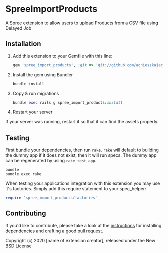 # SpreeImportProducts

A Spree extension to allow users to upload Products from a CSV file using Delayed Job 

## Installation

1. Add this extension to your Gemfile with this line:

    ```ruby
    gem 'spree_import_products', :git => 'git://github.com/agnieszkajacek/spree-import-products.git'
    ```

2. Install the gem using Bundler

    ```ruby
    bundle install
    ```

3. Copy & run migrations

    ```ruby
    bundle exec rails g spree_import_products:install
    ```

4. Restart your server

  If your server was running, restart it so that it can find the assets properly.

## Testing

First bundle your dependencies, then run `rake`. `rake` will default to building the dummy app if it does not exist, then it will run specs. The dummy app can be regenerated by using `rake test_app`.

```shell
bundle
bundle exec rake
```

When testing your applications integration with this extension you may use it's factories.
Simply add this require statement to your spec_helper:

```ruby
require 'spree_import_products/factories'
```

## Contributing

If you'd like to contribute, please take a look at the
[instructions](CONTRIBUTING.md) for installing dependencies and crafting a good
pull request.

Copyright (c) 2020 [name of extension creator], released under the New BSD License
